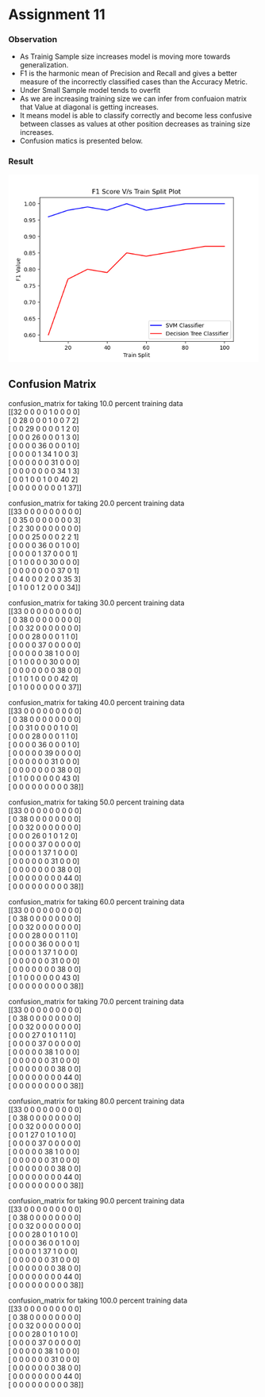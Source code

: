 # Assignment 11
### Observation
- As Trainig Sample size increases model is moving more towards generalization. 
- F1 is the harmonic mean of Precision and Recall and gives a better measure of the incorrectly classified cases than the Accuracy Metric.
- Under Small Sample model tends to overfit
- As we are increasing training size we can infer from confuaion matrix that Value at diagonal is getting increases. 
- It means model is able to classify correctly and become less confusive between classes as values at other position decreases as training size increases.
- Confusion matics is presented below.
### Result
![alt text](https://github.com/anurag-saraswat/MNIST_Example/blob/Assignment_11/mnist/Figure_1.png)

## Confusion Matrix

confusion_matrix for taking 10.0 percent training data\
[[32  0  0  0  0  1  0  0  0  0]\
 [ 0 28  0  0  0  1  0  0  7  2]\
 [ 0  0 29  0  0  0  0  1  2  0]\
 [ 0  0  0 26  0  0  0  1  3  0]\
 [ 0  0  0  0 36  0  0  0  1  0]\
 [ 0  0  0  0  1 34  1  0  0  3]\
 [ 0  0  0  0  0  0 31  0  0  0]\
 [ 0  0  0  0  0  0  0 34  1  3]\
 [ 0  0  1  0  0  1  0  0 40  2]\
 [ 0  0  0  0  0  0  0  0  1 37]]

confusion_matrix for taking 20.0 percent training data\
[[33  0  0  0  0  0  0  0  0  0]\
 [ 0 35  0  0  0  0  0  0  0  3]\
 [ 0  2 30  0  0  0  0  0  0  0]\
 [ 0  0  0 25  0  0  0  2  2  1]\
 [ 0  0  0  0 36  0  0  1  0  0]\
 [ 0  0  0  0  1 37  0  0  0  1]\
 [ 0  1  0  0  0  0 30  0  0  0]\
 [ 0  0  0  0  0  0  0 37  0  1]\
 [ 0  4  0  0  0  2  0  0 35  3]\
 [ 0  1  0  0  1  2  0  0  0 34]]

confusion_matrix for taking 30.0 percent training data\
[[33  0  0  0  0  0  0  0  0  0]\
 [ 0 38  0  0  0  0  0  0  0  0]\
 [ 0  0 32  0  0  0  0  0  0  0]\
 [ 0  0  0 28  0  0  0  1  1  0]\
 [ 0  0  0  0 37  0  0  0  0  0]\
 [ 0  0  0  0  0 38  1  0  0  0]\
 [ 0  1  0  0  0  0 30  0  0  0]\
 [ 0  0  0  0  0  0  0 38  0  0]\
 [ 0  1  0  1  0  0  0  0 42  0]\
 [ 0  1  0  0  0  0  0  0  0 37]]

confusion_matrix for taking 40.0 percent training data\
[[33  0  0  0  0  0  0  0  0  0]\
 [ 0 38  0  0  0  0  0  0  0  0]\
 [ 0  0 31  0  0  0  0  1  0  0]\
 [ 0  0  0 28  0  0  0  1  1  0]\
 [ 0  0  0  0 36  0  0  0  1  0]\
 [ 0  0  0  0  0 39  0  0  0  0]\
 [ 0  0  0  0  0  0 31  0  0  0]\
 [ 0  0  0  0  0  0  0 38  0  0]\
 [ 0  1  0  0  0  0  0  0 43  0]\
 [ 0  0  0  0  0  0  0  0  0 38]]

confusion_matrix for taking 50.0 percent training data\
[[33  0  0  0  0  0  0  0  0  0]\
 [ 0 38  0  0  0  0  0  0  0  0]\
 [ 0  0 32  0  0  0  0  0  0  0]\
 [ 0  0  0 26  0  1  0  1  2  0]\
 [ 0  0  0  0 37  0  0  0  0  0]\
 [ 0  0  0  0  1 37  1  0  0  0]\
 [ 0  0  0  0  0  0 31  0  0  0]\
 [ 0  0  0  0  0  0  0 38  0  0]\
 [ 0  0  0  0  0  0  0  0 44  0]\
 [ 0  0  0  0  0  0  0  0  0 38]]

confusion_matrix for taking 60.0 percent training data\
[[33  0  0  0  0  0  0  0  0  0]\
 [ 0 38  0  0  0  0  0  0  0  0]\
 [ 0  0 32  0  0  0  0  0  0  0]\
 [ 0  0  0 28  0  0  0  1  1  0]\
 [ 0  0  0  0 36  0  0  0  0  1]\
 [ 0  0  0  0  1 37  1  0  0  0]\
 [ 0  0  0  0  0  0 31  0  0  0]\
 [ 0  0  0  0  0  0  0 38  0  0]\
 [ 0  1  0  0  0  0  0  0 43  0]\
 [ 0  0  0  0  0  0  0  0  0 38]]

confusion_matrix for taking 70.0 percent training data\
[[33  0  0  0  0  0  0  0  0  0]\
 [ 0 38  0  0  0  0  0  0  0  0]\
 [ 0  0 32  0  0  0  0  0  0  0]\
 [ 0  0  0 27  0  1  0  1  1  0]\
 [ 0  0  0  0 37  0  0  0  0  0]\
 [ 0  0  0  0  0 38  1  0  0  0]\
 [ 0  0  0  0  0  0 31  0  0  0]\
 [ 0  0  0  0  0  0  0 38  0  0]\
 [ 0  0  0  0  0  0  0  0 44  0]\
 [ 0  0  0  0  0  0  0  0  0 38]]

confusion_matrix for taking 80.0 percent training data\
[[33  0  0  0  0  0  0  0  0  0]\
 [ 0 38  0  0  0  0  0  0  0  0]\
 [ 0  0 32  0  0  0  0  0  0  0]\
 [ 0  0  1 27  0  1  0  1  0  0]\
 [ 0  0  0  0 37  0  0  0  0  0]\
 [ 0  0  0  0  0 38  1  0  0  0]\
 [ 0  0  0  0  0  0 31  0  0  0]\
 [ 0  0  0  0  0  0  0 38  0  0]\
 [ 0  0  0  0  0  0  0  0 44  0]\
 [ 0  0  0  0  0  0  0  0  0 38]]

confusion_matrix for taking 90.0 percent training data\
[[33  0  0  0  0  0  0  0  0  0]\
 [ 0 38  0  0  0  0  0  0  0  0]\
 [ 0  0 32  0  0  0  0  0  0  0]\
 [ 0  0  0 28  0  1  0  1  0  0]\
 [ 0  0  0  0 36  0  0  1  0  0]\
 [ 0  0  0  0  1 37  1  0  0  0]\
 [ 0  0  0  0  0  0 31  0  0  0]\
 [ 0  0  0  0  0  0  0 38  0  0]\
 [ 0  0  0  0  0  0  0  0 44  0]\
 [ 0  0  0  0  0  0  0  0  0 38]]

confusion_matrix for taking 100.0 percent training data\
[[33  0  0  0  0  0  0  0  0  0]\
 [ 0 38  0  0  0  0  0  0  0  0]\
 [ 0  0 32  0  0  0  0  0  0  0]\
 [ 0  0  0 28  0  1  0  1  0  0]\
 [ 0  0  0  0 37  0  0  0  0  0]\
 [ 0  0  0  0  0 38  1  0  0  0]\
 [ 0  0  0  0  0  0 31  0  0  0]\
 [ 0  0  0  0  0  0  0 38  0  0]\
 [ 0  0  0  0  0  0  0  0 44  0]\
 [ 0  0  0  0  0  0  0  0  0 38]]
